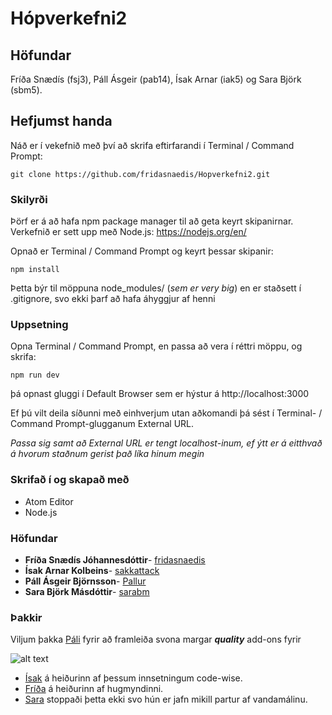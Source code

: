 # Hópverkefni2
## Höfundar
Fríða Snædís (fsj3), Páll Ásgeir (pab14), Ísak Arnar (iak5) og Sara Björk (sbm5).

## Hefjumst handa

Náð er í vekefnið með því að skrifa eftirfarandi í Terminal / Command Prompt:

```
git clone https://github.com/fridasnaedis/Hopverkefni2.git
```

### Skilyrði

Þörf er á að hafa npm package manager til að geta keyrt skipanirnar.
Verkefnið er sett upp með Node.js: https://nodejs.org/en/

Opnað er Terminal /  Command Prompt og keyrt þessar skipanir:

```
npm install
```

Þetta býr til möppuna node_modules/ (_sem er very big_) en er staðsett í .gitignore, svo ekki þarf að hafa áhyggjur af henni

### Uppsetning

Opna Terminal / Command Prompt, en passa að vera í réttri möppu, og skrifa:

```
npm run dev
```

þá opnast gluggi í Default Browser sem er hýstur á http://localhost:3000

Ef þú vilt deila síðunni með einhverjum utan aðkomandi þá sést í Terminal- / Command Prompt-glugganum External URL.

  _Passa sig samt að External URL er tengt localhost-inum, ef ýtt er á eitthvað á hvorum staðnum gerist það líka hinum megin_


### Skrifað í og skapað með

* Atom Editor
* Node.js

### Höfundar

* **Fríða Snædís Jóhannesdóttir**- [fridasnaedis](https://github.com/fridasnaedis)
* **Ísak Arnar Kolbeins**- [sakkattack](https://github.com/sakkattack)
* **Páll Ásgeir Björnsson**- [Pallur](https://github.com/Pallur)
* **Sara Björk Másdóttir**- [sarabm](https://github.com/sarabm)

### Þakkir

Viljum þakka [Páli](https://www.facebook.com/pall.a.bjornsson) fyrir að framleiða svona margar **_quality_** add-ons fyrir

![alt text](https://raw.githubusercontent.com/Pallur/remote-test/master/pallflix.PNG "Pallflix")

* [Ísak](https://raw.githubusercontent.com/Pallur/remote-test/master/sakks.PNG) á heiðurinn af þessum innsetningum code-wise.
* [Fríða](https://www.facebook.com/fridasnaedis) á heiðurinn af hugmyndinni.
* [Sara](https://www.facebook.com/sara.marsdottir) stoppaði þetta ekki svo hún er jafn mikill partur af vandamálinu.
